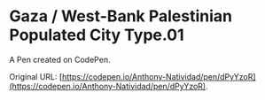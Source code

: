 # Gaza / West-Bank Palestinian Populated City Type.01

A Pen created on CodePen.

Original URL: [https://codepen.io/Anthony-Natividad/pen/dPyYzoR](https://codepen.io/Anthony-Natividad/pen/dPyYzoR).

